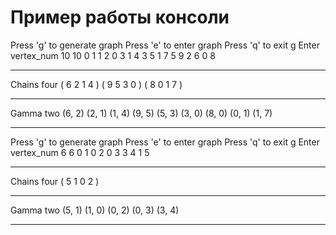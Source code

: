 # Пример работы консоли
Press 'g' to generate graph
Press 'e' to enter graph
Press 'q' to exit
g
Enter vertex_num 10
10
0 1
1 2
0 3
1 4
3 5
1 7
5 9
2 6
0 8
**************************
Chains four
( 6 2 1 4 )
( 9 5 3 0 )
( 8 0 1 7 )
**************************
Gamma two
(6, 2) (2, 1) (1, 4)
(9, 5) (5, 3) (3, 0)
(8, 0) (0, 1) (1, 7)
**************************
Press 'g' to generate graph
Press 'e' to enter graph
Press 'q' to exit
g
Enter vertex_num 6
6
0 1
0 2
0 3
3 4
1 5
**************************
Chains four
( 5 1 0 2 )
**************************
Gamma two
(5, 1) (1, 0) (0, 2)
(0, 3) (3, 4)
**************************
